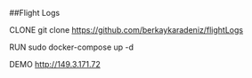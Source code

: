 ##Flight Logs

CLONE
git clone https://github.com/berkaykaradeniz/flightLogs

RUN
sudo docker-compose up -d

DEMO
http://149.3.171.72

